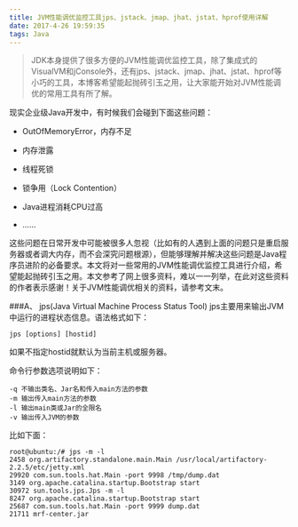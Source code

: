```yaml
---
title: JVM性能调优监控工具jps、jstack、jmap、jhat、jstat、hprof使用详解
date: 2017-4-26 19:59:35
tags: Java
---
```


>JDK本身提供了很多方便的JVM性能调优监控工具，除了集成式的VisualVM和jConsole外，还有jps、jstack、jmap、jhat、jstat、hprof等小巧的工具，本博客希望能起抛砖引玉之用，让大家能开始对JVM性能调优的常用工具有所了解。  

现实企业级Java开发中，有时候我们会碰到下面这些问题：

* OutOfMemoryError，内存不足

* 内存泄露

* 线程死锁

* 锁争用（Lock Contention）

* Java进程消耗CPU过高

* ......  

这些问题在日常开发中可能被很多人忽视（比如有的人遇到上面的问题只是重启服务器或者调大内存，而不会深究问题根源），但能够理解并解决这些问题是Java程序员进阶的必备要求。本文将对一些常用的JVM性能调优监控工具进行介绍，希望能起抛砖引玉之用。本文参考了网上很多资料，难以一一列举，在此对这些资料的作者表示感谢！关于JVM性能调优相关的资料，请参考文末。

<!--more-->

###A、 jps(Java Virtual Machine Process Status Tool)
  jps主要用来输出JVM中运行的进程状态信息。语法格式如下：

	jps [options] [hostid]   

如果不指定hostid就默认为当前主机或服务器。

命令行参数选项说明如下：

	-q 不输出类名、Jar名和传入main方法的参数
	-m 输出传入main方法的参数
	-l 输出main类或Jar的全限名
	-v 输出传入JVM的参数

比如下面：

	root@ubuntu:/# jps -m -l
	2458 org.artifactory.standalone.main.Main /usr/local/artifactory-2.2.5/etc/jetty.xml
	29920 com.sun.tools.hat.Main -port 9998 /tmp/dump.dat
	3149 org.apache.catalina.startup.Bootstrap start
	30972 sun.tools.jps.Jps -m -l
	8247 org.apache.catalina.startup.Bootstrap start
	25687 com.sun.tools.hat.Main -port 9999 dump.dat
	21711 mrf-center.jar
